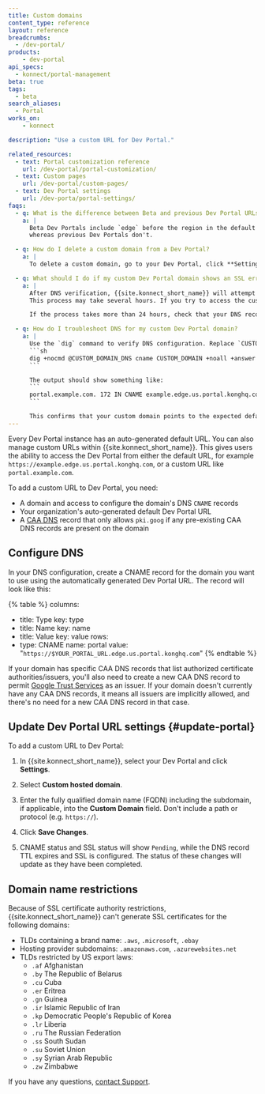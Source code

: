```yaml
---
title: Custom domains
content_type: reference
layout: reference
breadcrumbs:
  - /dev-portal/
products:
    - dev-portal
api_specs:
  - konnect/portal-management
beta: true
tags:
  - beta
search_aliases:
  - Portal
works_on:
    - konnect

description: "Use a custom URL for Dev Portal."

related_resources:
  - text: Portal customization reference
    url: /dev-portal/portal-customization/
  - text: Custom pages
    url: /dev-portal/custom-pages/
  - text: Dev Portal settings
    url: /dev-porta/portal-settings/
faqs:
  - q: What is the difference between Beta and previous Dev Portal URLs?
    a: |
      Beta Dev Portals include `edge` before the region in the default URL (for example, `example.edge.us.portal.konghq.com`), 
      whereas previous Dev Portals don't.

  - q: How do I delete a custom domain from a Dev Portal?
    a: |
      To delete a custom domain, go to your Dev Portal, click **Settings**, then click the trash/delete icon next to the domain entry.

  - q: What should I do if my custom Dev Portal domain shows an SSL error?
    a: |
      After DNS verification, {{site.konnect_short_name}} will attempt to auto-generate an SSL certificate. 
      This process may take several hours. If you try to access the custom domain before the certificate is ready, you may see an SSL error.

      If the process takes more than 24 hours, check that your DNS record has propagated correctly.

  - q: How do I troubleshoot DNS for my custom Dev Portal domain?
    a: |
      Use the `dig` command to verify DNS configuration. Replace `CUSTOM_DOMAIN` and `CUSTOM_DOMAIN_DNS` with your actual values:
      ```sh
      dig +nocmd @CUSTOM_DOMAIN_DNS cname CUSTOM_DOMAIN +noall +answer
      ```

      The output should show something like:
      ```
      portal.example.com. 172 IN CNAME example.edge.us.portal.konghq.com.
      ```

      This confirms that your custom domain points to the expected default domain.
---
```


Every Dev Portal instance has an auto-generated default URL. You can also manage custom URLs within {{site.konnect_short_name}}.
This gives users the ability to access the Dev Portal from either the default URL, for example `https://example.edge.us.portal.konghq.com`, or a custom URL like `portal.example.com`.

To add a custom URL to Dev Portal, you need:

* A domain and access to configure the domain's DNS `CNAME` records
* Your organization's auto-generated default Dev Portal URL
* A [CAA DNS](https://datatracker.ietf.org/doc/html/rfc6844) record that only allows `pki.goog` if any pre-existing CAA DNS records are present on the domain

## Configure DNS

In your DNS configuration, create a CNAME record for the domain you want to use using the automatically generated Dev Portal URL.
The record will look like this:

{% table %}
columns:
  - title: Type
    key: type
  - title: Name
    key: name
  - title: Value
    key: value
rows:
  - type: CNAME
    name: portal
    value: "`https://$YOUR_PORTAL_URL.edge.us.portal.konghq.com`"
{% endtable %}

If your domain has specific CAA DNS records that list authorized certificate authorities/issuers, you'll also need to create a new CAA DNS record to permit [Google Trust Services](https://pki.goog/faq/#caa) as an issuer. 
If your domain doesn't currently have any CAA DNS records, it means all issuers are implicitly allowed, and there's no need for a new CAA DNS record in that case.

## Update Dev Portal URL settings {#update-portal}

To add a custom URL to Dev Portal:

1. In {{site.konnect_short_name}}, select your Dev Portal and click **Settings**.

1. Select **Custom hosted domain**.

2. Enter the fully qualified domain name (FQDN) including the subdomain, if applicable, into the **Custom Domain** field.
   Don't include a path or protocol (e.g. `https://`).

3. Click **Save Changes**.

4. CNAME status and SSL status will show `Pending`, while the DNS record TTL expires and SSL is configured. The status of these changes will update as they have been completed.

## Domain name restrictions

Because of SSL certificate authority restrictions, {{site.konnect_short_name}} can't generate SSL certificates
for the following domains:

* TLDs containing a brand name: `.aws`, `.microsoft`, `.ebay`
* Hosting provider subdomains: `.amazonaws.com`, `.azurewebsites.net`
* TLDs restricted by US export laws:
  * `.af` Afghanistan
  * `.by` The Republic of Belarus
  * `.cu` Cuba
  * `.er` Eritrea
  * `.gn` Guinea
  * `.ir` Islamic Republic of Iran
  * `.kp` Democratic People's Republic of Korea
  * `.lr` Liberia
  * `.ru` The Russian Federation
  * `.ss` South Sudan
  * `.su` Soviet Union
  * `.sy` Syrian Arab Republic
  * `.zw` Zimbabwe

If you have any questions, [contact Support](https://support.konghq.com).